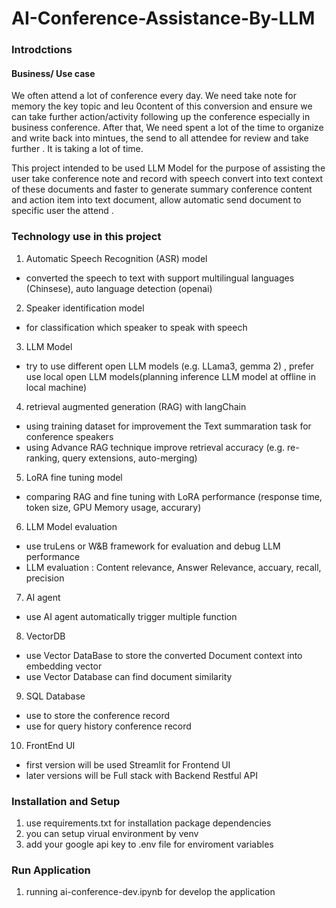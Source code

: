 # AI-Conference-Assistance-By-LLM


### Introdctions
#### Business/ Use case 
We often attend a lot of conference every day. We need take note for memory the key topic and leu 0content of this conversion and ensure we can take further action/activity following up the conference especially in business conference. After that,  We need spent a lot of the time to organize and write back into mintues, the send to all attendee for review and take further  . It is taking a lot of time.

This project intended to be used LLM Model for the purpose of assisting the user take conference note and record with speech convert into text context of these documents and faster to generate summary conference content and action item into text document, allow automatic send document to specific user the attend . 


### Technology use in this project
1. Automatic Speech Recognition (ASR) model
- converted the speech to text with support multilingual languages (Chinsese), auto language detection (openai)

2. Speaker identification model
- for classification which speaker to speak with speech 

3. LLM Model 
- try to use different open LLM models (e.g. LLama3, gemma 2) , prefer use local open LLM models(planning inference LLM model at offline in local machine)

4. retrieval augmented generation (RAG) with langChain  
- using training dataset for improvement the Text summaration task for conference speakers
- using Advance RAG technique improve retrieval accuracy (e.g. re-ranking, query extensions, auto-merging)

5. LoRA fine tuning model
- comparing RAG and fine tuning with LoRA performance (response time, token size, GPU Memory usage, accurary)


6. LLM Model evaluation
- use truLens or W&B framework for evaluation and debug LLM performance
- LLM evaluation : Content relevance, Answer Relevance, accuary, recall, precision 

7. AI agent
- use AI agent automatically trigger multiple function 

8. VectorDB 
- use Vector DataBase to store the converted Document context into embedding vector
- use Vector Database can find document similarity 

9. SQL Database
- use to store the conference record
- use for query history conference record

10. FrontEnd UI
- first version will be used Streamlit for Frontend UI
- later versions will be Full stack with Backend Restful API



### Installation and Setup
1. use requirements.txt for installation package dependencies
2. you can setup virual environment by venv 
3. add your google api key to .env file  for enviroment variables 

### Run Application
1. running ai-conference-dev.ipynb for develop the application
